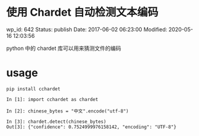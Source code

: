 # 使用 Chardet 自动检测文本编码


wp_id: 642
Status: publish
Date: 2017-06-02 06:23:00
Modified: 2020-05-16 12:03:56


python 中的 chardet 库可以用来猜测文件的编码



# usage

```
pip install cchardet
```

```
In [1]: import cchardet as chardet

In [2]: chinese_bytes = "中文".encode("utf-8")

In [3]: chardet.detect(chinese_bytes)
Out[3]: {"confidence": 0.7524999976158142, "encoding": "UTF-8"}
```